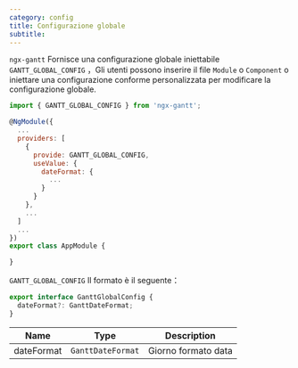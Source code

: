```yaml
---
category: config
title: Configurazione globale
subtitle:
---
```


`ngx-gantt` Fornisce una configurazione globale iniettabile `GANTT_GLOBAL_CONFIG` ，Gli utenti possono inserire il file `Module` o `Component` o iniettare una configurazione conforme personalizzata per modificare la configurazione globale.

```javascript
import { GANTT_GLOBAL_CONFIG } from 'ngx-gantt';

@NgModule({
  ...
  providers: [
    {
      provide: GANTT_GLOBAL_CONFIG,
      useValue: {
        dateFormat: {
          ...
        }
      }
    },
    ...
  ]
  ...
})
export class AppModule {

}

```

`GANTT_GLOBAL_CONFIG` Il formato è il seguente：

```javascript
export interface GanttGlobalConfig {
  dateFormat?: GanttDateFormat;
}
```

| Name       | Type              | Description   |
| ---------- | ----------------- | ------------- |
| dateFormat | `GanttDateFormat` | Giorno formato data |
